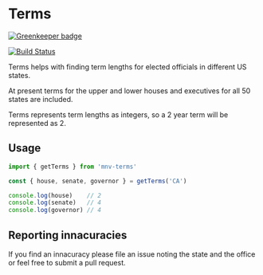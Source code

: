 # Terms

[![Greenkeeper badge](https://badges.greenkeeper.io/mynextvote/terms.svg)](https://greenkeeper.io/)

[![Build Status](https://travis-ci.org/mynextvote/terms.svg?branch=master)](https://travis-ci.org/mynextvote/terms)

Terms helps with finding term lengths for elected officials in different
US states.

At present terms for the upper and lower houses and executives for all 50 states
are included. 

Terms represents term lengths as integers, so a 2 year term  will be represented
as 2.

## Usage

```js
import { getTerms } from 'mnv-terms'

const { house, senate, governor } = getTerms('CA')

console.log(house)    // 2
console.log(senate)   // 4
console.log(governor) // 4
```

## Reporting innacuracies

If you find an innacuracy please file an issue noting the state and the office
or feel free to submit a pull request.

